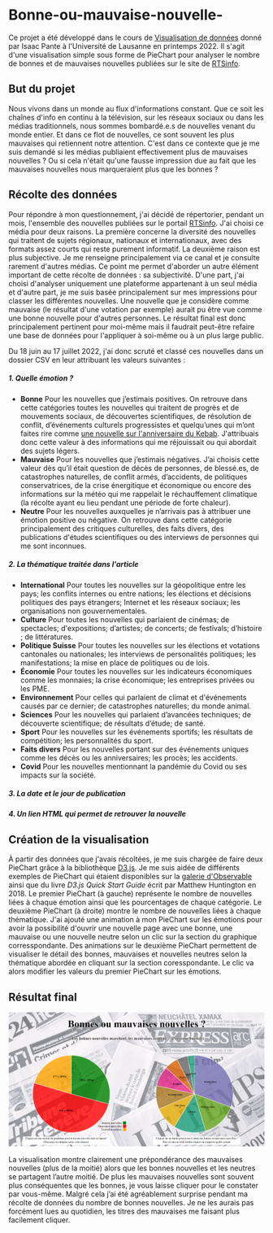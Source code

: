 # Bonne-ou-mauvaise-nouvelle-
Ce projet a été développé dans le cours de [Visualisation de données](https://applicationspub.unil.ch/interpub/noauth/php/Ud/ficheCours.php?v_enstyid=78116&v_ueid=174&v_etapeid1=29023&v_langue=fr&v_isinterne=1) donné par Isaac Pante à l'Université de Lausanne en printemps 2022.
Il s'agit d'une visualisation simple sous forme de PieChart pour analyser le nombre de bonnes et de mauvaises nouvelles publiées sur le site de [RTSinfo](https://www.rts.ch/info/).

## But du projet
Nous vivons dans un monde au flux d'informations constant. Que ce soit les chaînes d'info en continu à la télévision, sur les réseaux sociaux ou dans les médias traditionnels, nous sommes bombardé.e.s de nouvelles venant du monde entier. Et dans ce flot de nouvelles, ce sont souvent les plus mauvaises qui retiennent notre attention. C'est dans ce contexte que je me suis demandé si les médias publiaient effectivement plus de mauvaises nouvelles ? Ou si cela n'était qu'une fausse impression due au fait que les mauvaises nouvelles nous marqueraient plus que les bonnes ?

## Récolte des données
Pour répondre à mon questionnement, j'ai décidé de répertorier, pendant un mois, l'ensemble des nouvelles publiées sur le portail [RTSinfo](https://www.rts.ch/info/). J'ai choisi ce média pour deux raisons. La première concerne la diversité des nouvelles qui traitent de sujets régionaux, nationaux et internationaux, avec des formats assez courts qui reste purement informatif. La deuxième raison est plus subjective. Je me renseigne principalement via ce canal et je consulte rarement d'autres médias.
Ce point me permet d'aborder un autre élément important de cette récolte de données : sa subjectivité. D'une part, j'ai choisi d'analyser uniquement une plateforme appartenant à un seul média et d'autre part, je me suis basée principalement sur mes impressions pour classer les différentes nouvelles. Une nouvelle que je considère comme mauvaise (le résultat d'une votation par exemple) aurait pu être vue comme une bonne nouvelle pour d'autres personnes. Le résultat final est donc principalement pertinent pour moi-même mais il faudrait peut-être refaire une base de données pour l'appliquer à soi-même ou à un plus large public.

Du 18 juin au 17 juillet 2022, j'ai donc scruté et classé ces nouvelles dans un dossier CSV en leur attribuant les valeurs suivantes :
##### 1. Quelle émotion ? 
  - **Bonne** Pour les nouvelles que j’estimais positives. On retrouve dans cette catégories toutes les nouvelles qui traitent de progrès et de mouvements sociaux, de découvertes scientifiques, de résolution de conflit, d’événements culturels progressistes et quelqu’unes qui m’ont faites rire comme [une nouvelle sur l'anniversaire du Kebab](https://www.rts.ch/info/monde/13194806-le-kebab-veritable-icone-culturelle-en-allemagne-souffle-ses-50-bougies.html). J'attribuais donc cette valeur à des informations qui me réjouissait ou qui abordait des sujets légers.
  - **Mauvaise** Pour les nouvelles que j’estimais négatives. J’ai choisis cette valeur dès qu’il était question de décès de personnes, de blessé.es, de catastrophes naturelles, de conflit armés, d’accidents, de politiques conservatrices, de la crise énergitique et économique ou encore des informations sur la météo qui me rappelait le réchauffement climatique (la récolte ayant eu lieu pendant une période de forte chaleur).
  - **Neutre** Pour les nouvelles auxquelles je n’arrivais pas à attribuer une émotion positive ou négative. On retrouve dans cette catégorie principalement des critiques culturelles, des faits divers, des publications d'études scientifiques ou des interviews de personnes qui me sont inconnues. 
##### 2. La thématique traitée dans l'article
  - **International** Pour toutes les nouvelles sur la géopolitique entre les pays; les conflits internes ou entre nations; les élections et décisions politiques des pays étrangers; Internet et les réseaux sociaux; les organisations non gouvernementales.
  - **Culture** Pour toutes les nouvelles qui parlaient de cinémas; de spectacles; d'expositions; d’artistes; de concerts; de festivals; d’histoire ; de littératures. 
  - **Politique Suisse** Pour toutes les nouvelles sur les élections et votations cantonales ou nationales; les interviews de personalités politiques; les manifestations; la mise en place de politiques ou de lois.
  - **Économie** Pour toutes les nouvelles sur les indicateurs économiques comme les monnaies; la crise économique; les entreprises privées ou les PME.
  - **Environnement** Pour celles qui parlaient de climat et d'événements causés par ce dernier; de catastrophes naturelles; du monde animal.
  - **Sciences**  Pour les nouvelles qui parlaient d’avancées techniques; de découverte scientifique; de résultats d’étude; de santé.
  - **Sport** Pour les nouvelles sur les événements sportifs; les résultats de compétition; les personnalités du sport.
  - **Faits divers** Pour les nouvelles portant sur des événements uniques comme les décès ou les anniversaires; les procès; les accidents.
  - **Covid** Pour les nouvelles mentionnant la pandémie du Covid ou ses impacts sur la société.
##### 3. La date et le jour de publication
##### 4. Un lien HTML qui permet de retrouver la nouvelle

## Création de la visualisation
À partir des données que j'avais récoltées, je me suis chargée de faire deux PieChart grâce à la bibliothèque [D3.js](https://d3js.org/). Je me suis aidée de différents exemples de PieChart qui étaient disponibles sur la [galerie d'Observable](https://observablehq.com/@d3/gallery) ainsi que du livre *D3.js Quick Start Guide* écrit par Matthew Huntington en 2018.
Le premier PieChart (à gauche) représente le nombre de nouvelles liées à chaque émotion ainsi que les pourcentages de chaque catégorie. Le deuxième PieChart (à droite) montre le nombre de nouvelles liées à chaque thématique.
J'ai ajouté une animation à mon PieChart sur les émotions pour avoir la possibilité d'ouvrir une nouvelle page avec une bonne, une mauvaise ou une nouvelle neutre selon un clic sur la section du graphique corresspondante. 
Des animations sur le deuxième PieChart permettent de visualiser le détail des bonnes, mauvaises et nouvelles neutres selon la thématique abordée en cliquant sur la section coresspondante. Le clic va alors modifier les valeurs du premier PieChart sur les émotions.

## Résultat final

![Résultat](Visualisation_finale.png)

La visualisation montre clairement une prépondérance des mauvaises nouvelles (plus de la moitié) alors que les bonnes nouvelles et les neutres se partagent l’autre moitié. De plus les mauvaises nouvelles sont souvent plus conséquentes que les bonnes, je vous laisse cliquer pour le constater par vous-même.
Malgré cela j’ai été agréablement surprise pendant ma récolte de données du nombre de bonnes nouvelles. Je ne les aurais pas forcément lues au quotidien, les titres des mauvaises me faisant plus facilement cliquer.

